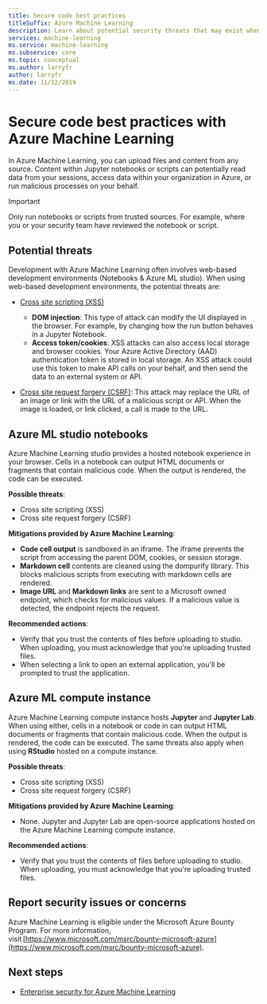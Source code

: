 ```yaml
---
title: Secure code best practices
titleSuffix: Azure Machine Learning
description: Learn about potential security threats that may exist when developing for Azure Machine Learning. Learn about the mitigations that Azure ML provides, and best practices to ensure that your development environments remain secure.
services: machine-learning
ms.service: machine-learning
ms.subservice: core
ms.topic: conceptual
ms.author: larryfr
author: larryfr
ms.date: 11/12/2019
---
```


# Secure code best practices with Azure Machine Learning

In Azure Machine Learning, you can upload files and content from any source. Content within Jupyter notebooks or scripts can potentially read data from your sessions, access data within your organization in Azure, or run malicious processes on your behalf.

> [!IMPORTANT]
> Only run notebooks or scripts from trusted sources. For example, where you or your security team have reviewed the notebook or script.

## Potential threats

Development with Azure Machine Learning often involves web-based development environments (Notebooks & Azure ML studio). When using web-based development environments, the potential threats are:

* [Cross site scripting (XSS)](https://owasp.org/www-community/attacks/xss/)

    * __DOM injection__: This type of attack can modify the UI displayed in the browser. For example, by changing how the run button behaves in a Jupyter Notebook.
    * __Access token/cookies__: XSS attacks can also access local storage and browser cookies. Your Azure Active Directory (AAD) authentication token is stored in local storage. An XSS attack could use this token to make API calls on your behalf, and then send the data to an external system or API.

* [Cross site request forgery (CSRF)](https://owasp.org/www-community/attacks/csrf): This attack may replace the URL of an image or link with the URL of a malicious script or API. When the image is loaded, or link clicked, a call is made to the URL.

## Azure ML studio notebooks

Azure Machine Learning studio provides a hosted notebook experience in your browser. Cells in a notebook can output HTML documents or fragments that contain malicious code.  When the output is rendered, the code can be executed.

__Possible threats__:
* Cross site scripting (XSS)
* Cross site request forgery (CSRF)

__Mitigations provided by Azure Machine Learning__:
* __Code cell output__ is sandboxed in an iframe. The iframe prevents the script from accessing the parent DOM, cookies, or session storage.
* __Markdown cell__ contents are cleaned using the dompurify library. This blocks malicious scripts from executing with markdown cells are rendered.
* __Image URL__ and __Markdown links__ are sent to a Microsoft owned endpoint, which checks for malicious values. If a malicious value is detected, the endpoint rejects the request.

__Recommended actions__:
* Verify that you trust the contents of files before uploading to studio. When uploading, you must acknowledge that you're uploading trusted files.
* When selecting a link to open an external application, you'll be prompted to trust the application.

## Azure ML compute instance

Azure Machine Learning compute instance hosts __Jupyter__ and __Jupyter Lab__. When using either, cells in a notebook or code in can output HTML documents or fragments that contain malicious code. When the output is rendered, the code can be executed. The same threats also apply when using __RStudio__ hosted on a compute instance.

__Possible threats__:
* Cross site scripting (XSS)
* Cross site request forgery (CSRF)

__Mitigations provided by Azure Machine Learning__:
* None. Jupyter and Jupyter Lab are open-source applications hosted on the Azure Machine Learning compute instance.

__Recommended actions__:
* Verify that you trust the contents of files before uploading to studio. When uploading, you must acknowledge that you're uploading trusted files.

## Report security issues or concerns 

Azure Machine Learning is eligible under the Microsoft Azure Bounty Program. For more information, visit [https://www.microsoft.com/msrc/bounty-microsoft-azure](https://www.microsoft.com/msrc/bounty-microsoft-azure).

## Next steps

* [Enterprise security for Azure Machine Learning](concept-enterprise-security.md)